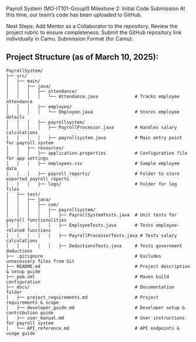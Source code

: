 Payroll System (MO-IT101-Group1)
Milestone 2: Initial Code Submission
At this time, our team’s code has been uploaded to GitHub.

Next Steps:
Add Mentor as a Collaborator to the repository.
Review the project rubric to ensure completeness.
Submit the GitHub repository link individually in Camu.
Submission Format (for Camu):

## Project Structure (as of March 10, 2025):

```
PayrollSystem/
├── src/
│   ├── main/
│   │   ├── java/
│   │   │   ├── attendance/
│   │   │   │   └── Attendance.java              # Tracks employee attendance
│   │   │   ├── employee/
│   │   │   │   └── Employee.java                # Stores employee details
│   │   │   ├── payrollsystem/
│   │   │   │   ├── PayrollProcessor.java        # Handles salary calculations
│   │   │   │   ├── payrollsystem.java           # Main entry point for payroll system
│   │   ├── resources/
│   │   │   ├── application.properties           # Configuration file for app settings
│   │   │   ├── employees.csv                    # Sample employee data
│   │   │   ├── payroll_reports/                 # Folder to store exported payroll reports
│   │   │   ├── logs/                            # Folder for log files
│   ├── test/
│   │   ├── java/
│   │   │   ├── com/
│   │   │   │   ├── payrollsystem/
│   │   │   │   │   ├── PayrollSystemTests.java  # Unit tests for payroll functionalities
│   │   │   │   │   ├── EmployeeTests.java       # Tests employee-related functions
│   │   │   │   │   ├── PayrollProcessorTests.java # Tests salary calculations
│   │   │   │   │   ├── DeductionsTests.java     # Tests government deductions
├── .gitignore                                   # Excludes unnecessary files from Git
├── README.md                                    # Project description & setup guide
├── pom.xml                                      # Maven build configuration
├── docs/                                        # Documentation folder
│   ├── project_requirements.md                  # Project requirements & scope
│   ├── developer_guide.md                       # Developer setup & contribution guide
│   ├── user_manual.md                           # User instructions for payroll system
│   └── API_reference.md                         # API endpoints & usage guide
```
